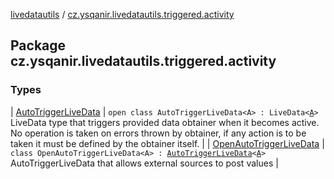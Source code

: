 [livedatautils](../index.md) / [cz.ysqanir.livedatautils.triggered.activity](./index.md)

## Package cz.ysqanir.livedatautils.triggered.activity

### Types

| [AutoTriggerLiveData](-auto-trigger-live-data/index.md) | `open class AutoTriggerLiveData<A> : LiveData<`[`A`](-auto-trigger-live-data/index.md#A)`>`<br>LiveData type that triggers provided data obtainer when it becomes active. No operation is taken on errors thrown by obtainer, if any action is to be taken it must be defined by the obtainer itself. |
| [OpenAutoTriggerLiveData](-open-auto-trigger-live-data/index.md) | `class OpenAutoTriggerLiveData<A> : `[`AutoTriggerLiveData`](-auto-trigger-live-data/index.md)`<`[`A`](-open-auto-trigger-live-data/index.md#A)`>`<br>AutoTriggerLiveData that allows external sources to post values |

